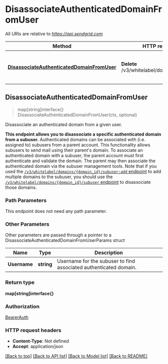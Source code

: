 # DisassociateAuthenticatedDomainFromUser

All URIs are relative to *https://api.sendgrid.com*

Method | HTTP request | Description
------------- | ------------- | -------------
[**DisassociateAuthenticatedDomainFromUser**](DisassociateAuthenticatedDomainFromUser.md#DisassociateAuthenticatedDomainFromUser) | **Delete** /v3/whitelabel/domains/subuser | Disassociate an authenticated domain from a given user.



## DisassociateAuthenticatedDomainFromUser

> map[string]interface{} DisassociateAuthenticatedDomainFromUser(ctx, optional)

Disassociate an authenticated domain from a given user.

**This endpoint allows you to disassociate a specific authenticated domain from a subuser.**  Authenticated domains can be associated with (i.e. assigned to) subusers from a parent account. This functionality allows subusers to send mail using their parent's domain. To associate an authenticated domain with a subuser, the parent account must first authenticate and validate the domain. The parent may then associate the authenticated domain via the subuser management tools.   Note that if you used the [`/v3/whitelabel/domains/{domain_id}/subuser:add` endpoint](https://www.twilio.com/docs/sendgrid/api-reference/domain-authentication/associate-an-authenticated-domain-with-a-subuser-multiple) to add multiple domains to the subuser, you should use the [`/v3/whitelabel/domains/{domain_id}/subuser` endpoint](https://www.twilio.com/docs/sendgrid/api-reference/domain-authentication/disassociate-an-authenticated-domain-from-a-subuser-multiple) to disassociate those domains.

### Path Parameters

This endpoint does not need any path parameter.

### Other Parameters

Other parameters are passed through a pointer to a DisassociateAuthenticatedDomainFromUserParams struct


Name | Type | Description
------------- | ------------- | -------------
**Username** | **string** | Username for the subuser to find associated authenticated domain.

### Return type

**map[string]interface{}**

### Authorization

[BearerAuth](../README.md#BearerAuth)

### HTTP request headers

- **Content-Type**: Not defined
- **Accept**: application/json

[[Back to top]](#) [[Back to API list]](../README.md#documentation-for-api-endpoints)
[[Back to Model list]](../README.md#documentation-for-models)
[[Back to README]](../README.md)


